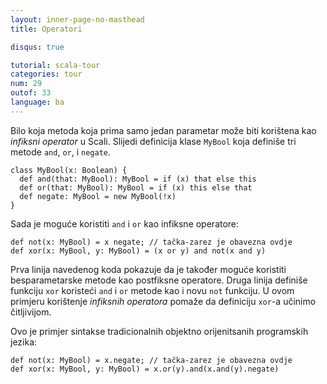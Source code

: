 ```yaml
---
layout: inner-page-no-masthead
title: Operatori

disqus: true

tutorial: scala-tour
categories: tour
num: 29
outof: 33
language: ba
---
```


Bilo koja metoda koja prima samo jedan parametar može biti korištena kao *infiksni operator* u Scali.
Slijedi definicija klase `MyBool` koja definiše tri metode `and`, `or`, i `negate`.

    class MyBool(x: Boolean) {
      def and(that: MyBool): MyBool = if (x) that else this
      def or(that: MyBool): MyBool = if (x) this else that
      def negate: MyBool = new MyBool(!x)
    }

Sada je moguće koristiti `and` i `or` kao infiksne operatore:

    def not(x: MyBool) = x negate; // tačka-zarez je obavezna ovdje
    def xor(x: MyBool, y: MyBool) = (x or y) and not(x and y)

Prva linija navedenog koda pokazuje da je također moguće koristiti besparametarske metode kao postfiksne operatore.
Druga linija definiše funkciju `xor` koristeći `and` i `or` metode kao i novu `not` funkciju.
U ovom primjeru korištenje _infiksnih operatora_ pomaže da definiciju `xor`-a učinimo čitljivijom.

Ovo je primjer sintakse tradicionalnih objektno orijenitsanih programskih jezika:

    def not(x: MyBool) = x.negate; // tačka-zarez je obavezna ovdje
    def xor(x: MyBool, y: MyBool) = x.or(y).and(x.and(y).negate)
